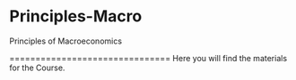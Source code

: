 # Principles-Macro
Principles of Macroeconomics

===============================
Here you will find the materials for the Course.
